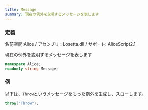 ```yaml
---
title: Message
summary: 現在の例外を説明するメッセージを表します
---
```

### 定義
名前空間:Alice / アセンブリ : Losetta.dll / サポート: AliceScript2.1

現在の例外を説明するメッセージを表します

```cs title="AliceScript"
namespace Alice;
readonly string Message;
```

### 例
以下は、`Throw`というメッセージをもった例外を生成し、スローします。

```cs title="AliceScript"
throw("Throw");
```
